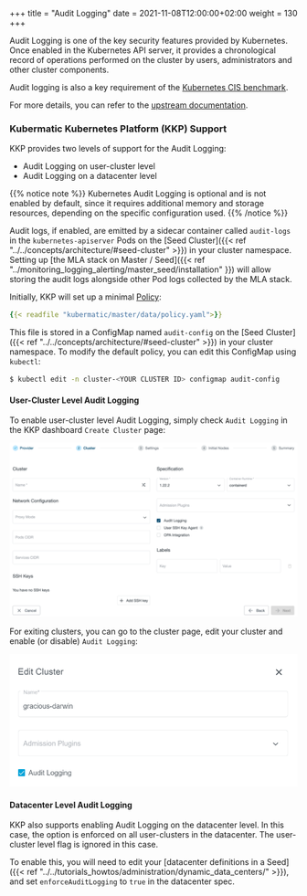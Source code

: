 
+++
title = "Audit Logging"
date = 2021-11-08T12:00:00+02:00
weight = 130
+++

Audit Logging is one of the key security features provided by Kubernetes. Once enabled in the Kubernetes API server, it provides a chronological record of operations performed on the cluster by users, administrators and other cluster components.

Audit logging is also a key requirement of the [Kubernetes CIS benchmark](https://www.cisecurity.org/benchmark/kubernetes/).

For more details, you can refer to the [upstream documentation](https://kubernetes.io/docs/tasks/debug-application-cluster/audit/).

### Kubermatic Kubernetes Platform (KKP) Support
KKP provides two levels of support for the Audit Logging:

* Audit Logging on user-cluster level
* Audit Logging on a datacenter level

{{% notice note %}}
Kubernetes Audit Logging is optional and is not enabled by default, since it requires additional memory and storage resources, depending on the specific configuration used.
{{% /notice %}}

Audit logs, if enabled, are emitted by a sidecar container called `audit-logs` in the `kubernetes-apiserver` Pods on the [Seed Cluster]({{< ref "../../concepts/architecture/#seed-cluster" >}}) in your cluster namespace. Setting up [the MLA stack on Master / Seed]({{< ref "../monitoring_logging_alerting/master_seed/installation" }}) will allow storing the audit logs alongside other Pod logs collected by the MLA stack.

Initially, KKP will set up a minimal [Policy](https://kubernetes.io/docs/tasks/debug-application-cluster/audit/#audit-policy):

```yaml
{{< readfile "kubermatic/master/data/policy.yaml">}}
```

This file is stored in a ConfigMap named `audit-config` on the [Seed Cluster]({{< ref "../../concepts/architecture/#seed-cluster" >}}) in your cluster namespace. To modify the default policy, you can edit this ConfigMap using `kubectl`:

```bash
$ kubectl edit -n cluster-<YOUR CLUSTER ID> configmap audit-config
```

#### User-Cluster Level Audit Logging

To enable user-cluster level Audit Logging, simply check `Audit Logging` in the KKP dashboard `Create Cluster` page:

![Create Cluster](01-create-cluster.png)

For exiting clusters, you can go to the cluster page, edit your cluster and enable (or disable) `Audit Logging`:

![Edit Cluster](01-edit-cluster.png)

#### Datacenter Level Audit Logging

KKP also supports enabling Audit Logging on the datacenter level. In this case, the option is enforced on all user-clusters in the datacenter. The user-cluster level flag is ignored in this case.

To enable this, you will need to edit your [datacenter definitions in a Seed]({{< ref "../../tutorials_howtos/administration/dynamic_data_centers/" >}}), and set `enforceAuditLogging` to `true` in the datacenter spec.
